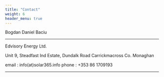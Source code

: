 ```yaml
---
title: "Contact"
weight: 6
header_menu: true
---
```

Bogdan Daniel Baciu

---

Edvisory Energy Ltd.

Unit 9, Steadfast Ind Estate, Dundalk Road
Carrickmacross
Co. Monaghan

email : info(at)solar365.info
phone : +353 86 1709193

---